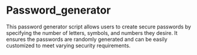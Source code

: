 # Password_generator
This password generator script allows users to create secure passwords by specifying the number of letters, symbols, and numbers they desire. It ensures the passwords are randomly generated and can be easily customized to meet varying security requirements.
